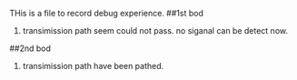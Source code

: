 THis is a file to record debug experience.
##1st bod
1. transimission path seem could not pass.
    no siganal can be detect now.

##2nd bod
1. transimission path have been pathed.
